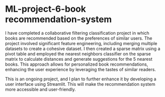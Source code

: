 # ML-project-6-book recommendation-system
I have completed a collaborative filtering classification project in which books are recommended based on the preferences of similar users. The project involved significant feature engineering, including merging multiple datasets to create a cohesive dataset. I then created a sparse matrix using a pivot table and employed the nearest neighbors classifier on the sparse matrix to calculate distances and generate suggestions for the 5 nearest books. This approach allows for personalized book recommendations, enhancing the user experience by leveraging the tastes of similar readers.

This is an ongoing project, and I plan to further enhance it by developing a user interface using Streamlit. This will make the recommendation system more accessible and user-friendly.
